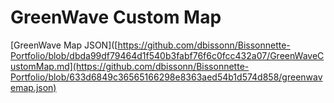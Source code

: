 # GreenWave Custom Map

[GreenWave Map JSON]([https://github.com/dbissonn/Bissonnette-Portfolio/blob/dbda99df79464d1f540b3fabf76f6c0fcc432a07/GreenWaveCustomMap.md](https://github.com/dbissonn/Bissonnette-Portfolio/blob/633d6849c36565166298e8363aed54b1d574d858/greenwavemap.json)
